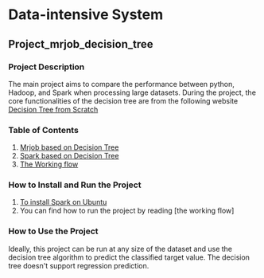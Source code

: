 # Data-intensive System
## Project_mrjob_decision_tree
### Project Description
The main project aims to compare the performance between python, Hadoop, and Spark when processing large datasets.
During the project, the core functionalities of the decision tree are from the following website [Decision Tree from Scratch](https://github.com/SebastianMantey/Decision-Tree-from-Scratch)
### Table of Contents
1. [Mrjob based on Decision Tree](https://github.com/ProJBH/DAT500_project_mrjob_decision_tree/tree/main/mrjob%20decision%20tree%20from%20scratch)
2. [Spark based on Decision Tree]()
3. [The Working flow](https://github.com/ProJBH/DAT500_project_mrjob_decision_tree/tree/main/datasets)
### How to Install and Run the Project
1. [To install Spark on Ubuntu](https://phoenixnap.com/kb/install-spark-on-ubuntu)
2. You can find how to run the project by reading [the working flow] 
### How to Use the Project
Ideally, this project can be run at any size of the dataset and use the decision tree algorithm to predict the classified target value. The decision tree doesn't support regression prediction.
